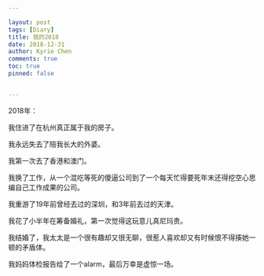 ```yaml
---

layout: post
tags: [Diary]
title: 我的2018
date: 2018-12-31
author: Kyrie Chen
comments: true
toc: true
pinned: false


---
```


2018年：

我住进了在杭州真正属于我的房子。

我永远失去了陪我长大的外婆。

我第一次去了香港和澳门。

我换了工作，从一个混吃等死的傻逼公司到了一个每天忙得要死年末还得挖空心思编自己工作成果的公司。

我重游了19年前曾经去过的深圳，和3年前去过的天津。

我花了小半年在筹备婚礼，第一次觉得这玩意儿真尼玛贵。

我结婚了，我太太是一个很有趣却又很无聊，很惹人喜欢却又有时候恨不得揍她一顿的矛盾体。

我妈妈体检报告给了一个alarm，最后万幸是虚惊一场。
